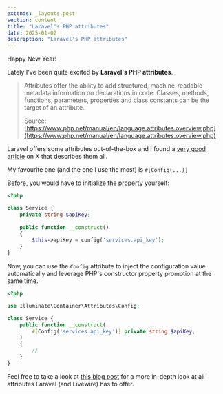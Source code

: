 ```yaml
---
extends: _layouts.post
section: content
title: "Laravel's PHP attributes"
date: 2025-01-02
description: "Laravel's PHP attributes"
---
```

Happy New Year!

Lately I've been quite excited by **Laravel's PHP attributes**.

>Attributes offer the ability to add structured, machine-readable metadata information on declarations in code: Classes, methods, functions, parameters, properties and class constants can be the target of an attribute.
>
> Source: [https://www.php.net/manual/en/language.attributes.overview.php](https://www.php.net/manual/en/language.attributes.overview.php)

Laravel offers some attributes out-of-the-box and I found a [very good article](https://nabilhassen.com/complete-guide-to-laravel-and-livewire-php-attributes-23-attributes) on X that describes them all.

My favourite one (and the one I use the most) is `#[Config(...)]`

Before, you would have to initialize the property yourself:
```php
<?php

class Service {
    private string $apiKey;
    
    public function __construct()
    {
        $this->apiKey = config('services.api_key');
    }
}
```

Now, you can use the `Config` attribute to inject the configuration value automatically and leverage PHP's constructor property promotion at the same time.
```php
<?php

use Illuminate\Container\Attributes\Config;

class Service {
    public function __construct(
        #[Config('services.api_key')] private string $apiKey,
    )
    {
        //
    }
}
```

Feel free to take a look at [this blog post](https://nabilhassen.com/complete-guide-to-laravel-and-livewire-php-attributes-23-attributes) for a more in-depth look at all attributes Laravel (and Livewire) has to offer.
